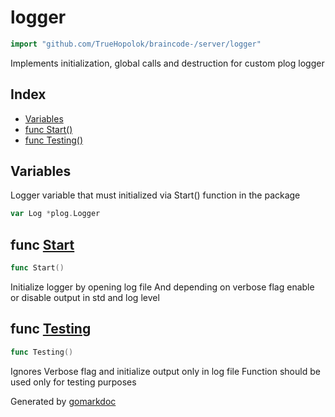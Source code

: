 <!-- Code generated by gomarkdoc. DO NOT EDIT -->

# logger

```go
import "github.com/TrueHopolok/braincode-/server/logger"
```

Implements initialization, global calls and destruction for custom plog logger

## Index

- [Variables](<#variables>)
- [func Start\(\)](<#Start>)
- [func Testing\(\)](<#Testing>)


## Variables

<a name="Log"></a>Logger variable that must initialized via Start\(\) function in the package

```go
var Log *plog.Logger
```

<a name="Start"></a>
## func [Start](<https://github.com/TrueHopolok/braincode-/blob/main/server/logger/logger.go#L20>)

```go
func Start()
```

Initialize logger by opening log file And depending on verbose flag enable or disable output in std and log level

<a name="Testing"></a>
## func [Testing](<https://github.com/TrueHopolok/braincode-/blob/main/server/logger/logger.go#L41>)

```go
func Testing()
```

Ignores Verbose flag and initialize output only in log file Function should be used only for testing purposes

Generated by [gomarkdoc](<https://github.com/princjef/gomarkdoc>)
